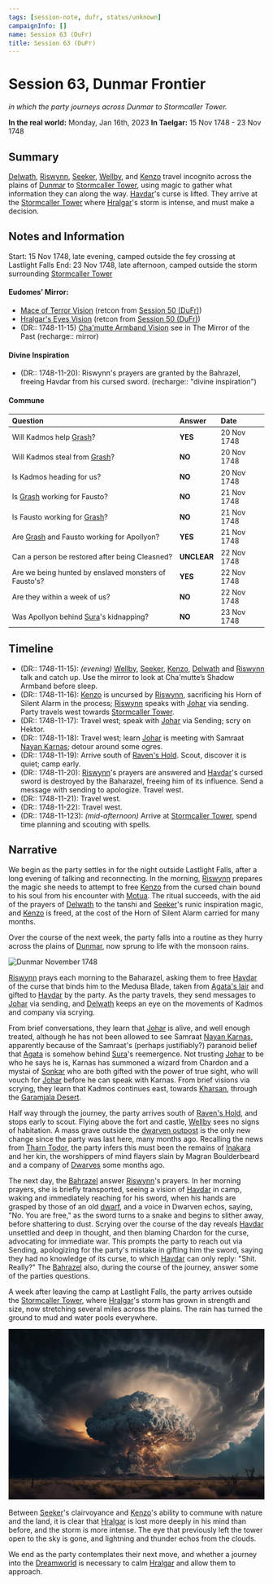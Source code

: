 ```yaml
---
tags: [session-note, dufr, status/unknown]
campaignInfo: []
name: Session 63 (DuFr)
title: Session 63 (DuFr)
---
```


# Session 63, Dunmar Frontier
*in which the party journeys across Dunmar to Stormcaller Tower.*

**In the real world:** Monday, Jan 16th, 2023
**In Taelgar:** 15 Nov 1748 - 23 Nov 1748

## Summary

[Delwath](<../../../people/pcs/dunmar-fellowship/delwath.md>), [Riswynn](<../../../people/pcs/dunmar-fellowship/riswynn.md>), [Seeker](<../../../people/pcs/dunmar-fellowship/seeker.md>), [Wellby](<../../../people/pcs/dunmar-fellowship/wellby.md>), and [Kenzo](<../../../people/pcs/dunmar-fellowship/kenzo.md>) travel incognito across the plains of [Dunmar](<../../../gazetteer/greater-dunmar/realms/dunmar/dunmar.md>) to [Stormcaller Tower](<../../../gazetteer/greater-dunmar/dunmari-basin/stormcaller-tower.md>), using magic to gather what information they can along the way. [Havdar](<../../../people/dunmari/havdar.md>)'s curse is lifted. They arrive at the [Stormcaller Tower](<../../../gazetteer/greater-dunmar/dunmari-basin/stormcaller-tower.md>) where [Hralgar](<../../../people/giants/hralgar.md>)'s storm is intense, and must make a decision.

## Notes and Information

Start: 15 Nov 1748, late evening, camped outside the fey crossing at Lastlight Falls
End: 23 Nov 1748, late afternoon, camped outside the storm surrounding [Stormcaller Tower](<../../../gazetteer/greater-dunmar/dunmari-basin/stormcaller-tower.md>)

#### Eudomes’ Mirror:
- [Mace of Terror Vision](<../mirror-visions/mace-of-terror-vision.md>) (retcon from [Session 50 (DuFr)](<./session-50-dufr.md>))
- [Hralgar's Eyes Vision](<../mirror-visions/hralgar-s-eyes-vision.md>) (retcon from [Session 50 (DuFr)](<./session-50-dufr.md>))
- (DR:: 1748-11-15) [Cha'mutte Armband Vision](<../mirror-visions/cha-mutte-armband-vision.md>) see in The Mirror of the Past (recharge:: mirror)

#### Divine Inspiration
- (DR:: 1748-11-20): Riswynn's prayers are granted by the Bahrazel, freeing Havdar from his cursed sword. (recharge:: "divine inspiration")
#### Commune
| Question                                                                 | Answer      | Date        |
| :------------------------------------------------------------------------ | :----------- | :----------- |
| Will Kadmos help [Grash](<../../../people/other-nonhumans/grash.md>)?                                          | **YES**     | 20 Nov 1748 |
| Will Kadmos steal from [Grash](<../../../people/other-nonhumans/grash.md>)?                                    | **NO**      | 20 Nov 1748 |
| Is Kadmos heading for us?                                            | **NO**      | 20 Nov 1748 |
| Is [Grash](<../../../people/other-nonhumans/grash.md>) working for Fausto?                                     | **NO**      | 21 Nov 1748 |
| Is Fausto working for [Grash](<../../../people/other-nonhumans/grash.md>)?                                     | **NO**      | 21 Nov 1748 |
| Are [Grash](<../../../people/other-nonhumans/grash.md>) and Fausto working for Apollyon? | **YES**     | 21 Nov 1748 |
| Can a person be restored after being Cleasned?                           | **UNCLEAR** | 22 Nov 1748 |
| Are we being hunted by enslaved monsters of Fausto's?                | **YES**     | 22 Nov 1748 |
| Are they within a week of us?                                            | **NO**      | 22 Nov 1748 |
| Was Apollyon behind [Sura](<../../../people/dunmari/sura.md>)'s kidnapping?          | **NO**      | 23 Nov 1748 |

## Timeline

- (DR:: 1748-11-15): *(evening)* [Wellby](<../../../people/pcs/dunmar-fellowship/wellby.md>), [Seeker](<../../../people/pcs/dunmar-fellowship/seeker.md>), [Kenzo](<../../../people/pcs/dunmar-fellowship/kenzo.md>), [Delwath](<../../../people/pcs/dunmar-fellowship/delwath.md>) and [Riswynn](<../../../people/pcs/dunmar-fellowship/riswynn.md>) talk and catch up. Use the mirror to look at Cha'mutte’s Shadow Armband before sleep.
- (DR:: 1748-11-16): [Kenzo](<../../../people/pcs/dunmar-fellowship/kenzo.md>) is uncursed by [Riswynn](<../../../people/pcs/dunmar-fellowship/riswynn.md>), sacrificing his Horn of Silent Alarm in the process; [Riswynn](<../../../people/pcs/dunmar-fellowship/riswynn.md>) speaks with [Johar](<../../../people/dunmari/johar.md>) via sending. Party travels west towards [Stormcaller Tower](<../../../gazetteer/greater-dunmar/dunmari-basin/stormcaller-tower.md>).
- (DR:: 1748-11-17): Travel west; speak with [Johar](<../../../people/dunmari/johar.md>) via Sending; scry on Hektor.
- (DR:: 1748-11-18): Travel west; learn [Johar](<../../../people/dunmari/johar.md>) is meeting with Samraat [Nayan Karnas](<../../../people/dunmari/nayan-karnas.md>); detour around some ogres.
- (DR:: 1748-11-19): Arrive south of [Raven's Hold](<../../../gazetteer/greater-dunmar/dunmari-basin/raven-s-hold.md>). Scout, discover it is quiet; camp early.
- (DR:: 1748-11-20):  [Riswynn](<../../../people/pcs/dunmar-fellowship/riswynn.md>)'s prayers are answered and [Havdar](<../../../people/dunmari/havdar.md>)'s cursed sword is destroyed by the Baharazel, freeing him of its influence. Send a message with sending to apologize. Travel west.
- (DR:: 1748-11-21): Travel west.
- (DR:: 1748-11-22): Travel west.
- (DR:: 1748-11-123): *(mid-afternoon)* Arrive at [Stormcaller Tower](<../../../gazetteer/greater-dunmar/dunmari-basin/stormcaller-tower.md>), spend time planning and scouting with spells. 
## Narrative

We begin as the party settles in for the night outside Lastlight Falls, after a long evening of talking and reconnecting. In the morning, [Riswynn](<../../../people/pcs/dunmar-fellowship/riswynn.md>) prepares the magic she needs to attempt to free [Kenzo](<../../../people/pcs/dunmar-fellowship/kenzo.md>) from the cursed chain bound to his soul from his encounter with [Motua](<../../../people/extraplanar-powers/motua.md>). The ritual succeeds, with the aid of the prayers of [Delwath](<../../../people/pcs/dunmar-fellowship/delwath.md>) to the tanshi and [Seeker](<../../../people/pcs/dunmar-fellowship/seeker.md>)'s runic inspiration magic, and [Kenzo](<../../../people/pcs/dunmar-fellowship/kenzo.md>) is freed, at the cost of the Horn of Silent Alarm carried for many months. 

Over the course of the next week, the party falls into a routine as they hurry across the plains of [Dunmar](<../../../gazetteer/greater-dunmar/realms/dunmar/dunmar.md>), now sprung to life with the monsoon rains.

![Dunmar November 1748](../../../assets/dunmar-november-1748.png)

[Riswynn](<../../../people/pcs/dunmar-fellowship/riswynn.md>) prays each morning to the Baharazel, asking them to free [Havdar](<../../../people/dunmari/havdar.md>) of the curse that binds him to the Medusa Blade, taken from [Agata's lair](<../../../gazetteer/greater-dunmar/dunmari-basin/agata-s-lair.md>) and gifted to [Havdar](<../../../people/dunmari/havdar.md>) by the party. As the party travels, they send messages to [Johar](<../../../people/dunmari/johar.md>) via sending, and [Delwath](<../../../people/pcs/dunmar-fellowship/delwath.md>) keeps an eye on the movements of Kadmos and company via scrying. 

From brief conversations, they learn that [Johar](<../../../people/dunmari/johar.md>) is alive, and well enough treated, although he has not been allowed to see Samraat [Nayan Karnas](<../../../people/dunmari/nayan-karnas.md>), apparently because of the Samraat's (perhaps justifiably?) paranoid belief that [Agata](<../../../people/fey/agata.md>) is somehow behind [Sura](<../../../people/dunmari/sura.md>)'s reemergence. Not trusting [Johar](<../../../people/dunmari/johar.md>) to be who he says he is, Karnas has summoned a wizard from Chardon and a mystai of [Sonkar](<../../../cosmology/gods/incorporeal-gods/dunmari/sonkar.md>) who are both gifted with the power of true sight, who will vouch for [Johar](<../../../people/dunmari/johar.md>) before he can speak with Karnas. From brief visions via scrying, they learn that Kadmos continues east, towards [Kharsan](<../../../gazetteer/greater-dunmar/dunmari-basin/kharsan.md>), through the [Garamjala Desert](<../../../gazetteer/greater-dunmar/garamjala-plateau/garamjala-desert.md>).

Half way through the journey, the party arrives south of [Raven's Hold](<../../../gazetteer/greater-dunmar/dunmari-basin/raven-s-hold.md>), and stops early to scout. Flying above the fort and castle, [Wellby](<../../../people/pcs/dunmar-fellowship/wellby.md>) sees no signs of habitation. A mass grave outside the [dwarven outpost](<../../../gazetteer/greater-dunmar/dunmari-basin/dwarven-outpost-raven-s-hold.md>) is the only new change since the party was last here, many months ago. Recalling the news from [Tharn Todor](<../../../gazetteer/greater-dunmar/realms/nardith/tharn-todor.md>), the party infers this must been the remains of [Inakara](<../../../people/other-nonhumans/inakara.md>) and her kin, the worshippers of mind flayers slain by Magran Boulderbeard and a company of [Dwarves](<../../../species/children-of-the-embodied-gods/dwarves/dwarves.md>) some months ago. 

The next day, the [Bahrazel](<../../../cosmology/gods/embodied-gods/bahrazel.md>) answer [Riswynn](<../../../people/pcs/dunmar-fellowship/riswynn.md>)'s prayers. In her morning prayers, she is briefly transported, seeing a vision of [Havdar](<../../../people/dunmari/havdar.md>) in camp, waking and immediately reaching for his sword, when his hands are grasped by those of an old [dwarf](<../../../species/children-of-the-embodied-gods/dwarves/dwarves.md>), and a voice in Dwarven echos, saying, "No. You are free," as the sword turns to a snake and begins to slither away, before shattering to dust. Scrying over the course of the day reveals [Havdar](<../../../people/dunmari/havdar.md>) unsettled and deep in thought, and then blaming Chardon for the curse, advocating for immediate war. This prompts the party to reach out via Sending, apologizing for the party's mistake in gifting him the sword, saying they had no knowledge of its curse, to which [Havdar](<../../../people/dunmari/havdar.md>) can only reply: "Shit. Really?" The [Bahrazel](<../../../cosmology/gods/embodied-gods/bahrazel.md>) also, during the course of the journey, answer some of the parties questions. 

A week after leaving the camp at Lastlight Falls, the party arrives outside the [Stormcaller Tower](<../../../gazetteer/greater-dunmar/dunmari-basin/stormcaller-tower.md>), where [Hralgar](<../../../people/giants/hralgar.md>)'s storm has grown in strength and size, now stretching several miles across the plains. The rain has turned the ground to mud and water pools everywhere. 

![Hralgar Storm Nov 1748](../../../assets/hralgar-storm-nov-1748.png)

Between [Seeker](<../../../people/pcs/dunmar-fellowship/seeker.md>)'s clairvoyance and [Kenzo](<../../../people/pcs/dunmar-fellowship/kenzo.md>)'s ability to commune with nature and the land, it is clear that [Hralgar](<../../../people/giants/hralgar.md>) is lost more deeply in his mind than before, and the storm is more intense. The eye that previously left the tower open to the sky is gone, and lightning and thunder echos from the clouds. 

We end as the party contemplates their next move, and whether a journey into the [Dreamworld](<../../../cosmology/multiverse/spiritual-realms/proximate-realms/dreamworld.md>) is necessary to calm [Hralgar](<../../../people/giants/hralgar.md>) and allow them to approach.